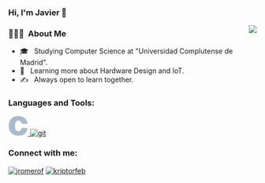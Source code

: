 ### Hi, I'm Javier 👋
<img align='right' src="https://github-readme-stats.vercel.app/api?username=jromerf&show_icons=true">
<h3> 👨🏻‍💻 &nbsp;About Me </h3>

- 🎓 &nbsp; Studying Computer Science at "Universidad Complutense de Madrid".
- 🌱 &nbsp; Learning more about Hardware Design and IoT.
- ✍️ &nbsp; Always open to learn together.

<h3 align="left">Languages and Tools:</h3>
<p align="left"> <a href="https://www.cprogramming.com/" target="_blank"> <img src="https://raw.githubusercontent.com/devicons/devicon/master/icons/c/c-original.svg" alt="c" width="40" height="40"/> </a> <a href="https://git-scm.com/" target="_blank"> <img src="https://www.vectorlogo.zone/logos/git-scm/git-scm-icon.svg" alt="git" width="40" height="40"/> </a> </p>


<h3 align="left">Connect with me:</h3>
<p align="left">
<a href="https://linkedin.com/in/jromerof" target="blank"><img align="center" src="https://cdn.jsdelivr.net/npm/simple-icons@3.0.1/icons/linkedin.svg" alt="jromerof" height="30" width="40" /></a>
<a href="https://instagram.com/kriptorfeb" target="blank"><img align="center" src="https://cdn.jsdelivr.net/npm/simple-icons@3.0.1/icons/instagram.svg" alt="kriptorfeb" height="30" width="40" /></a>
</p>



